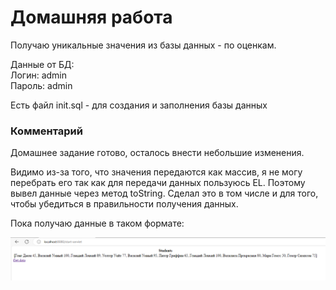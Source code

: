 # Домашняя работа 
Получаю уникальные значения из базы данных - по оценкам.  

Данные от БД:  
Логин: admin  
Пароль: admin

Есть файл init.sql - для создания и заполнения базы данных

### Комментарий
Домашнее задание готово, осталось внести небольшие изменения.  

Видимо из-за того, что значения передаются как массив, я не могу перебрать его так как 
для передачи данных пользуюсь EL. Поэтому вывел данные через метод toString. 
Сделал это в том числе и для того, чтобы убедиться в правильности получения данных.  

Пока получаю данные в таком формате: 

![img.png](img.png)